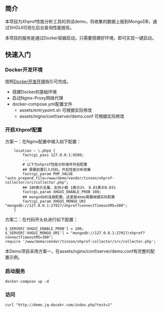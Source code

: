 ## 简介
本项目为Xhprof性能分析工具的测试demo，将收集的数据上报到MongoDB，通过XHGUI可视化后台查询性能报告。  
  
本项目的服务是通过Docker容器启动，只需要搭建好环境，即可实现一键启动。

## 快速入门

### Docker开发环境
按照[Docker开发环境](Docker.md)指引可完成。  

- 搭建Docker的基础环境
- 启动Nginx-Proxy网络代理
- docker-compose.yml配置文件
    - assets/entrypoint.sh 可根据实际修改
    - assets/nignx/conf/server/demo.conf 可根据实际修改

### 开启Xhprof配置
方案一：在Nginx配置中植入如下配置： 

```
    location ~ \.php$ {
        fastcgi_pass 127.0.0.1:9200;
        ...
        # 以下为xhprof性能分析插件开启配置
        ## 需要前置引入代码，开启性能分析收集
        fastcgi_param PHP_VALUE "auto_prepend_file=/www/demo/vendor/tinson/xhprof-collector/src/collector.php";
        ## 100表示全量，支持小数 1表示1%  0.01表示0.01%
        fastcgi_param XHGUI_ENABLE_PROB 100;
        ## mongodb的连接配置，这里是demo需要根据实际配置
        fastcgi_param XHGUI_MONGO_URI "mongodb://127.0.0.1:27017/xhprof?connectTimeoutMS=300";
    }
```

方案二：在代码开头处进行如下配置：  

```
$_SERVER['XHGUI_ENABLE_PROB'] = 100;
$_SERVER['XHGUI_MONGO_URI'] = "mongodb://127.0.0.1:27017/xhprof?connectTimeoutMS=300";
require '/www/demo/vendor/tinson/xhprof-collector/src/collector.php';
```

本Demo项目采用方案一，在assets/nginx/conf/server/demo.conf有完整的配置示例。

### 启动服务
```
docker-compose up -d
```

### 访问
```
curl "http://demo.jq-docekr.com/index.php?test=1"
```


